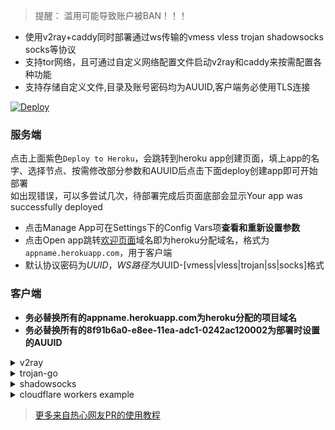 > 提醒： 滥用可能导致账户被BAN！！！   
  
* 使用v2ray+caddy同时部署通过ws传输的vmess vless trojan shadowsocks socks等协议  
* 支持tor网络，且可通过自定义网络配置文件启动v2ray和caddy来按需配置各种功能  
* 支持存储自定义文件,目录及账号密码均为AUUID,客户端务必使用TLS连接  
  
[![Deploy](https://www.herokucdn.com/deploy/button.png)](https://dashboard.heroku.com/new?template=https://github.com/irewsx/kuhero)  
  
### 服务端
点击上面紫色`Deploy to Heroku`，会跳转到heroku app创建页面，填上app的名字、选择节点、按需修改部分参数和AUUID后点击下面deploy创建app即可开始部署  
如出现错误，可以多尝试几次，待部署完成后页面底部会显示Your app was successfully deployed  
  * 点击Manage App可在Settings下的Config Vars项**查看和重新设置参数**  
  * 点击Open app跳转[欢迎页面](/etc/CADDYIndexPage.md)域名即为heroku分配域名，格式为`appname.herokuapp.com`，用于客户端  
  * 默认协议密码为$UUID，WS路径为$UUID-[vmess|vless|trojan|ss|socks]格式
  
### 客户端
* **务必替换所有的appname.herokuapp.com为heroku分配的项目域名**  
* **务必替换所有的8f91b6a0-e8ee-11ea-adc1-0242ac120002为部署时设置的AUUID**  
  
<details>
<summary>v2ray</summary>

```bash
* 客户端下载：https://github.com/v2fly/v2ray-core/releases
* 代理协议：vless 或 vmess
* 地址：appname.herokuapp.com
* 端口：443
* 默认UUID：8f91b6a0-e8ee-11ea-adc1-0242ac120002
* 加密：none
* 传输协议：ws
* 伪装类型：none
* 路径：/8f91b6a0-e8ee-11ea-adc1-0242ac120002-vless // 默认vless使用/$uuid-vless，vmess使用/$uuid-vmess
* 底层传输安全：tls
```
</details>
  
<details>
<summary>trojan-go</summary>

```bash
* 客户端下载: https://github.com/p4gefau1t/trojan-go/releases
{
    "run_type": "client",
    "local_addr": "127.0.0.1",
    "local_port": 1080,
    "remote_addr": "appname.herokuapp.com",
    "remote_port": 443,
    "password": [
        "8f91b6a0-e8ee-11ea-adc1-0242ac120002"
    ],
    "websocket": {
        "enabled": true,
        "path": "/8f91b6a0-e8ee-11ea-adc1-0242ac120002-trojan",
        "host": "appname.herokuapp.com"
    }
}
```
</details>
  
<details>
<summary>shadowsocks</summary>

```bash
* 客户端下载：https://github.com/shadowsocks/shadowsocks-windows/releases/
* 服务器地址: appname.herokuapp.com
* 端口: 443
* 密码：password
* 加密：chacha20-ietf-poly1305
* 插件程序：v2ray-plugin_windows_amd64.exe  //需将插件https://github.com/shadowsocks/v2ray-plugin/releases下载解压后放至shadowsocks同目录
* 插件选项: tls;host=appname.herokuapp.com;path=/8f91b6a0-e8ee-11ea-adc1-0242ac120002-ss
```
</details>
  
<details>
<summary>cloudflare workers example</summary>

```js
const SingleDay = 'appname.herokuapp.com'
const DoubleDay = 'appname.herokuapp.com'
addEventListener(
    "fetch",event => {
    
        let nd = new Date();
        if (nd.getDate()%2) {
            host = SingleDay
        } else {
            host = DoubleDay
        }
        
        let url=new URL(event.request.url);
        url.hostname=host;
        let request=new Request(url,event.request);
        event. respondWith(
            fetch(request)
        )
    }
)
```
</details>
  
> [更多来自热心网友PR的使用教程](/tutorial)
